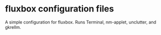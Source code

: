 fluxbox configuration files
===========================

A simple configuration for fluxbox.  Runs Terminal, nm-applet, unclutter, and gkrellm.
